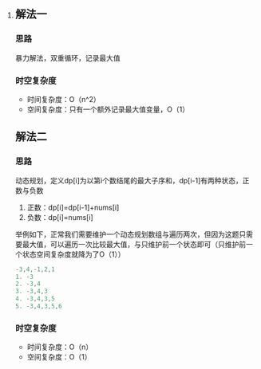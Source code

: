 1. ## 解法一
   ### 思路
   暴力解法，双重循环，记录最大值
   ### 时空复杂度
   - 时间复杂度：O（n^2）
   - 空间复杂度：只有一个额外记录最大值变量，O（1）

   ## 解法二
   ### 思路
   动态规划，定义dp[i]为以第i个数结尾的最大子序和，dp[i-1]有两种状态，正数与负数
   1. 正数：dp[i]=dp[i-1]+nums[i]
   2. 负数：dp[i]=nums[i]

   举例如下，正常我们需要维护一个动态规划数组与遍历两次，但因为这题只需要最大值，可以遍历一次比较最大值，与只维护前一个状态即可（只维护前一个状态空间复杂度就降为了O（1））
   ```java
   -3,4,-1,2,1
   1. -3
   2. -3,4
   3. -3,4,3
   4. -3,4,3,5
   5. -3,4,3,5,6
   ```

   ### 时空复杂度
   - 时间复杂度：O（n）
   - 空间复杂度：O（1）

